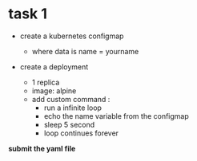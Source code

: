 # task 1
- create a kubernetes configmap
	- where data is name = yourname

- create a deployment
	- 1 replica
	- image: alpine
	- add custom command : 
		- run a infinite loop
		- echo the name variable from the configmap
		- sleep 5 second
		- loop continues forever
	
**submit the yaml file**
